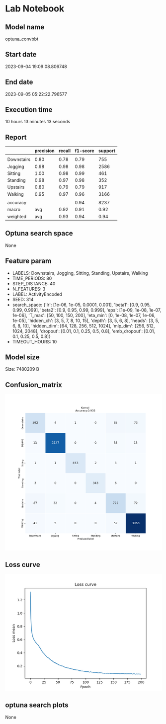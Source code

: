 # Lab Notebook


## Model name
optuna_convbbt

## Start date
2023-09-04 19:09:08.806748

## End date
2023-09-05 05:22:22.796577

## Execution time
10 hours 13 minutes 13 seconds

## Report
| | precision | recall | f1-score | support |
| --- | --- | --- | --- | --- |
|  |
| Downstairs | 0.80 | 0.78 | 0.79 | 755 |
| Jogging | 0.98 | 0.98 | 0.98 | 2586 |
| Sitting | 1.00 | 0.98 | 0.99 | 461 |
| Standing | 0.98 | 0.97 | 0.98 | 352 |
| Upstairs | 0.80 | 0.79 | 0.79 | 917 |
| Walking | 0.95 | 0.97 | 0.96 | 3166 |
|  |
|  accuracy || | 0.94 | 8237 |
| macro | avg | 0.92 | 0.91 | 0.92 | 8237 |
| weighted | avg | 0.93 | 0.94 | 0.94 | 8237 |


## Optuna search space
None

## Feature param
- LABELS: Downstairs, Jogging, Sitting, Standing, Upstairs, Walking
- TIME_PERIODS: 80
- STEP_DISTANCE: 40
- N_FEATURES: 3
- LABEL: ActivityEncoded
- SEED: 314
- search_space: {'lr': [1e-06, 1e-05, 0.0001, 0.001], 'beta1': [0.9, 0.95, 0.99, 0.999], 'beta2': [0.9, 0.95, 0.99, 0.999], 'eps': [1e-09, 1e-08, 1e-07, 1e-06], 'T_max': [50, 100, 150, 200], 'eta_min': [0, 1e-08, 1e-07, 1e-06, 1e-05], 'hidden_ch': [3, 5, 7, 8, 10, 15], 'depth': [3, 5, 6, 8], 'heads': [3, 5, 6, 8, 10], 'hidden_dim': [64, 128, 256, 512, 1024], 'mlp_dim': [256, 512, 1024, 2048], 'dropout': [0.01, 0.1, 0.25, 0.5, 0.8], 'emb_dropout': [0.01, 0.1, 0.25, 0.5, 0.8]}
- TIMEOUT_HOURS: 10

## Model size
Size: 7480209    B

## Confusion_matrix
![alt](./assets/cross-tab.png)

## Loss curve
![alt](./assets/loss.png)

## optuna search plots
None
